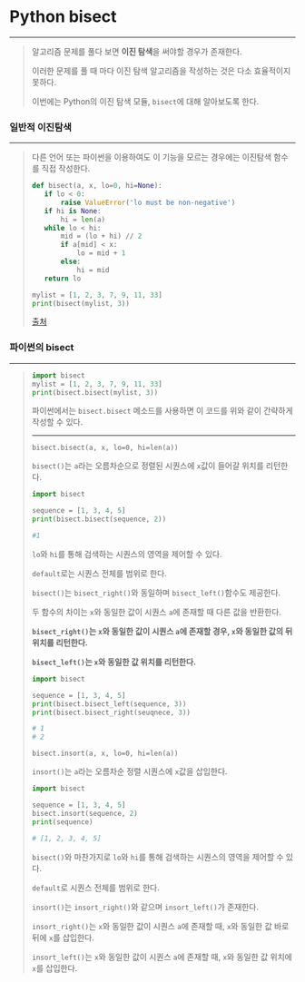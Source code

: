 # Python bisect

---

>알고리즘 문제를 풀다 보면 **이진 탐색**을 써야할 경우가 존재한다.
>
>이러한 문제를 풀 때 마다 이진 탐색 알고리즘을 작성하는 것은 다소 효율적이지 못하다.
>
>이번에는 Python의 이진 탐색 모듈, `bisect`에 대해 알아보도록 한다.



### 일반적 이진탐색

---

>다른 언어 또는 파이썬을 이용하여도 이 기능을 모르는 경우에는 이진탐색 함수를 직접 작성한다.
>
>```python
>def bisect(a, x, lo=0, hi=None):
>    if lo < 0:
>        raise ValueError('lo must be non-negative')
>    if hi is None:
>        hi = len(a)
>    while lo < hi:
>        mid = (lo + hi) // 2
>        if a[mid] < x:
>            lo = mid + 1
>        else:
>            hi = mid
>    return lo
>
>mylist = [1, 2, 3, 7, 9, 11, 33]
>print(bisect(mylist, 3))
>```
>
>[출처](https://github.com/python/cpython/blob/master/Lib/bisect.py)



### 파이썬의 bisect

---

>```python
>import bisect
>mylist = [1, 2, 3, 7, 9, 11, 33]
>print(bisect.bisect(mylist, 3))
>```
>
>파이썬에서는 `bisect.bisect` 메소드를 사용하면 이 코드를 위와 같이 간략하게 작성할 수 있다.
>
>
>
>---
>
>`bisect.bisect(a, x, lo=0, hi=len(a))`
>
>`bisect()`는 `a`라는 오름차순으로 정렬된 시퀀스에 `x`값이 들어갈 위치를 리턴한다.
>
>```python
>import bisect
>
>sequence = [1, 3, 4, 5]
>print(bisect.bisect(sequence, 2))
>
>#1
>```
>
>`lo`와 `hi`를 통해 검색하는 시퀀스의 영역을 제어할 수 있다.
>
>`default`로는 시퀀스 전체를 범위로 한다.
>
>`bisect()`는 `bisect_right()`와 동일하며 `bisect_left()`함수도 제공한다.
>
>두 함수의 차이는 `x`와 동일한 값이 시퀀스 `a`에 존재할 때 다른 값을 반환한다.
>
>**`bisect_right()`는 `x`와 동일한 값이 시퀀스 `a`에 존재할 경우, `x`와 동일한 값의 뒤 위치를 리턴한다.**
>
>**`bisect_left()`는 `x`와 동일한 값 위치를 리턴한다.**
>
>```python
>import bisect
>
>sequence = [1, 3, 4, 5]
>print(bisect.bisect_left(sequence, 3))
>print(bisect.bisect_right(seuqnece, 3))
>
># 1
># 2
>```
>
>`bisect.insort(a, x, lo=0, hi=len(a))`
>
>`insort()`는  `a`라는 오름차순 정렬 시퀀스에 `x`값을 삽입한다.
>
>```python
>import bisect
>
>sequence = [1, 3, 4, 5]
>bisect.insort(sequence, 2)
>print(sequence)
>
># [1, 2, 3, 4, 5]
>
>```
>
>`bisect()`와 마찬가지로 `lo`와 `hi`를 통해 검색하는 시퀀스의 영역을 제어할 수 있다.
>
>`default`로 시퀀스 전체를 범위로 한다.
>
>`insort()`는 `insort_right()`와 같으며 `insort_left()`가 존재한다.
>
>`insort_right()`는 `x`와 동일한 값이 시퀀스 `a`에 존재할 때, `x`와 동일한 값 바로 뒤에 `x`를  삽입한다.
>
>`insort_left()`는 `x`와 동일한 값이 시퀀스 `a`에 존재할 때, `x`와 동일한 값 위치에 `x`를 삽입한다.